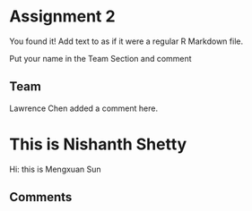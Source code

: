 # Assignment 2

You found it!  Add text to as if it were a regular R Markdown file.

Put your name in the Team Section and comment

## Team

Lawrence Chen added a comment here.

# This is Nishanth Shetty 
Hi: this is Mengxuan Sun

## Comments

